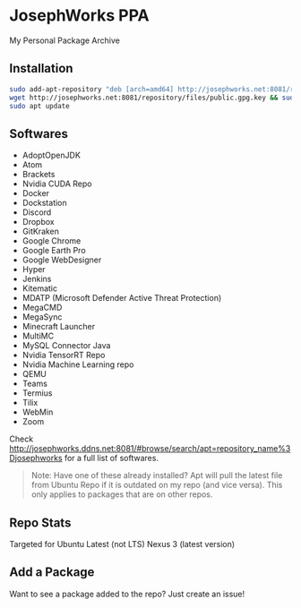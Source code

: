 # JosephWorks PPA
My Personal Package Archive

## Installation

```bash
sudo add-apt-repository "deb [arch=amd64] http://josephworks.net:8081/repository/josephworks $(lsb_release -cs) main"
wget http://josephworks.net:8081/repository/files/public.gpg.key && sudo apt-key add public.gpg.key && rm public.gpg.key
sudo apt update
```

## Softwares

* AdoptOpenJDK
* Atom
* Brackets
* Nvidia CUDA Repo
* Docker
* Dockstation
* Discord
* Dropbox
* GitKraken
* Google Chrome
* Google Earth Pro
* Google WebDesigner
* Hyper
* Jenkins
* Kitematic
* MDATP (Microsoft Defender Active Threat Protection)
* MegaCMD
* MegaSync
* Minecraft Launcher
* MultiMC
* MySQL Connector Java
* Nvidia TensorRT Repo
* Nvidia Machine Learning repo
* QEMU
* Teams
* Termius
* Tilix
* WebMin
* Zoom

Check http://josephworks.ddns.net:8081/#browse/search/apt=repository_name%3Djosephworks for a full list of softwares.

> Note: Have one of these already installed? Apt will pull the latest file from Ubuntu Repo if it is outdated on my repo (and vice versa). This only applies to packages that are on other repos.

## Repo Stats

Targeted for Ubuntu Latest (not LTS)
Nexus 3 (latest version)

## Add a Package

Want to see a package added to the repo? Just create an issue!
